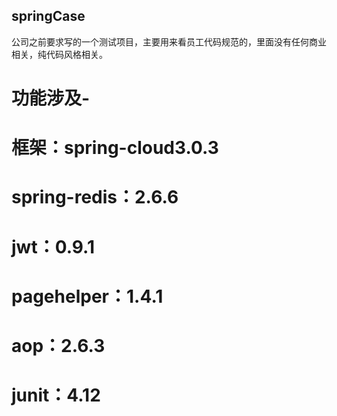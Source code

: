 ## springCase
公司之前要求写的一个测试项目，主要用来看员工代码规范的，里面没有任何商业相关，纯代码风格相关。
# 功能涉及-
# 框架：spring-cloud3.0.3
# spring-redis：2.6.6
# jwt：0.9.1
# pagehelper：1.4.1
# aop：2.6.3
# junit：4.12
